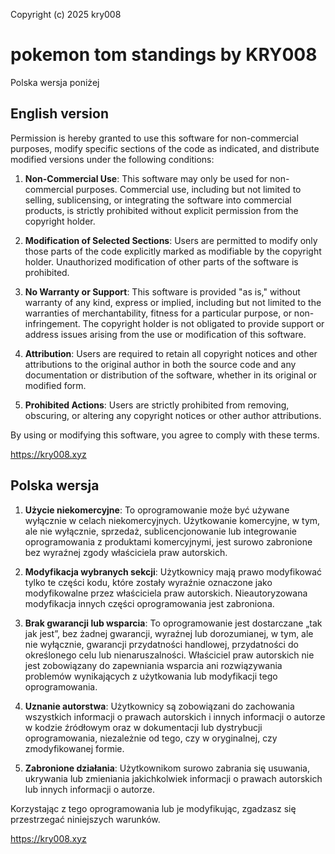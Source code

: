 Copyright (c) 2025 kry008

# pokemon tom standings by KRY008

Polska wersja poniżej

## English version
Permission is hereby granted to use this software for non-commercial purposes, modify specific sections of the code as indicated, and distribute modified versions under the following conditions:

1. **Non-Commercial Use**: This software may only be used for non-commercial purposes. Commercial use, including but not limited to selling, sublicensing, or integrating the software into commercial products, is strictly prohibited without explicit permission from the copyright holder.

2. **Modification of Selected Sections**: Users are permitted to modify only those parts of the code explicitly marked as modifiable by the copyright holder. Unauthorized modification of other parts of the software is prohibited.

3. **No Warranty or Support**: This software is provided "as is," without warranty of any kind, express or implied, including but not limited to the warranties of merchantability, fitness for a particular purpose, or non-infringement. The copyright holder is not obligated to provide support or address issues arising from the use or modification of this software.

4. **Attribution**: Users are required to retain all copyright notices and other attributions to the original author in both the source code and any documentation or distribution of the software, whether in its original or modified form.

5. **Prohibited Actions**: Users are strictly prohibited from removing, obscuring, or altering any copyright notices or other author attributions.

By using or modifying this software, you agree to comply with these terms.

https://kry008.xyz

## Polska wersja
1. **Użycie niekomercyjne**: To oprogramowanie może być używane wyłącznie w celach niekomercyjnych. Użytkowanie komercyjne, w tym, ale nie wyłącznie, sprzedaż, sublicencjonowanie lub integrowanie oprogramowania z produktami komercyjnymi, jest surowo zabronione bez wyraźnej zgody właściciela praw autorskich.

2. **Modyfikacja wybranych sekcji**: Użytkownicy mają prawo modyfikować tylko te części kodu, które zostały wyraźnie oznaczone jako modyfikowalne przez właściciela praw autorskich. Nieautoryzowana modyfikacja innych części oprogramowania jest zabroniona.

3. **Brak gwarancji lub wsparcia**: To oprogramowanie jest dostarczane „tak jak jest”, bez żadnej gwarancji, wyraźnej lub dorozumianej, w tym, ale nie wyłącznie, gwarancji przydatności handlowej, przydatności do określonego celu lub nienaruszalności. Właściciel praw autorskich nie jest zobowiązany do zapewniania wsparcia ani rozwiązywania problemów wynikających z użytkowania lub modyfikacji tego oprogramowania.

4. **Uznanie autorstwa**: Użytkownicy są zobowiązani do zachowania wszystkich informacji o prawach autorskich i innych informacji o autorze w kodzie źródłowym oraz w dokumentacji lub dystrybucji oprogramowania, niezależnie od tego, czy w oryginalnej, czy zmodyfikowanej formie.

5. **Zabronione działania**: Użytkownikom surowo zabrania się usuwania, ukrywania lub zmieniania jakichkolwiek informacji o prawach autorskich lub innych informacji o autorze.

Korzystając z tego oprogramowania lub je modyfikując, zgadzasz się przestrzegać niniejszych warunków.

https://kry008.xyz